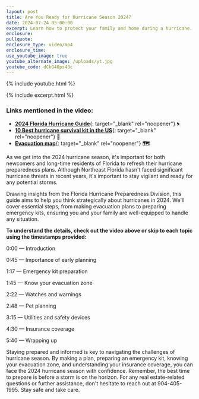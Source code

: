 ```yaml
---
layout: post
title: Are You Ready for Hurricane Season 2024?
date: 2024-07-24 05:00:00
excerpt: Learn how to protect your family and home during a hurricane.
enclosure:
pullquote:
enclosure_type: video/mp4
enclosure_time:
use_youtube_image: true
youtube_alternate_image: /uploads/yt.jpg
youtube_code: dCkG40ps43c
---
```

{% include youtube.html %}

{% include excerpt.html %}

### Links mentioned in the video:

* [**2024 Florida Hurricane Guide**](https://www.floridadisaster.org/globalassets/fdem-hurricane-guide-2024.pdf){: target="_blank" rel="noopener"} **🌀**
* [**10 Best hurricane survival kit in the US**](https://www.bestproductsreviews.com/hurricane-survival-kit?targetid=kwd-2276543571774&amp;matchtype=b&amp;device=c&amp;campaignid=21032231981&amp;creative=691234674712&amp;adgroupid=159802009435&amp;feeditemid=&amp;loc_physical_ms=9192396&amp;loc_interest_ms=&amp;network=g&amp;devicemodel=&amp;placement=&amp;keyword=$hurricane-survival-kit&amp;target=&amp;aceid=&amp;adposition=&amp;trackid=us_all_top_1_1&amp;mId=407-132-4411&amp;trackOld=true&amp;gad_source=1&amp;gclid=Cj0KCQjwv7O0BhDwARIsAC0sjWP8PkoyiL5rHzRjsPsGt4W_7J8eD0j-40lUZpcTGRfDn0Q7B5dfh6oaAjsjEALw_wcB){: target="_blank" rel="noopener"} **🎒**
* [**Evacuation map**](https://prnt.sc/HV_aC_AYJuOu){: target="_blank" rel="noopener"} **🗺️**

As we get into the 2024 hurricane season, it's important for both newcomers and long-time residents of Florida to refresh their hurricane preparedness plans. Although Northeast Florida hasn't faced significant hurricane threats in recent years, it's important to stay vigilant and ready for any potential storms.

Drawing insights from the Florida Hurricane Preparedness Division, this guide aims to help you think strategically about hurricanes in 2024. We'll cover essential steps, from making evacuation plans to preparing emergency kits, ensuring you and your family are well-equipped to handle any situation.

**To understand the details, check out the video above or skip to each topic using the timestamps provided:**

0:00 — Introduction

0:45 — Importance of early planning

1:17 — Emergency kit preparation

1:45 — Know your evacuation zone

2:22 — Watches and warnings

2:48 — Pet planning

3:15 — Utilities and safety devices

4:30 — Insurance coverage

5:40 — Wrapping up

Staying prepared and informed is key to navigating the challenges of hurricane season. By making a plan, preparing an emergency kit, knowing your evacuation zone, and understanding your insurance coverage, you can face the 2024 hurricane season with confidence. Remember, the best time to prepare is before a storm is on the horizon. For any real estate-related questions or further assistance, don't hesitate to reach out at 904-405-1995. Stay safe and take care.